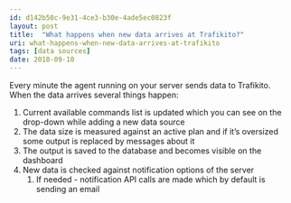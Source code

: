 ```yaml
---
id: d142b50c-9e31-4ce3-b30e-4ade5ec0823f
layout: post
title:  "What happens when new data arrives at Trafikito?"
uri: what-happens-when-new-data-arrives-at-trafikito
tags: [data sources]
date: 2018-09-10
---
```


Every minute the agent running on your server sends data to Trafikito. When the data arrives several things happen:


<!--more-->

1.  Current available commands list is updated which you can see on the drop-down while adding a new data source
2.  The data size is measured against an active plan and if it’s oversized some output is replaced by messages about it
3.  The output is saved to the database and becomes visible on the dashboard
4.  New data is checked against <wiki>notification</wiki> options of the server
    1.  If needed - <wiki>notification</wiki> API calls are made which by default is sending an email